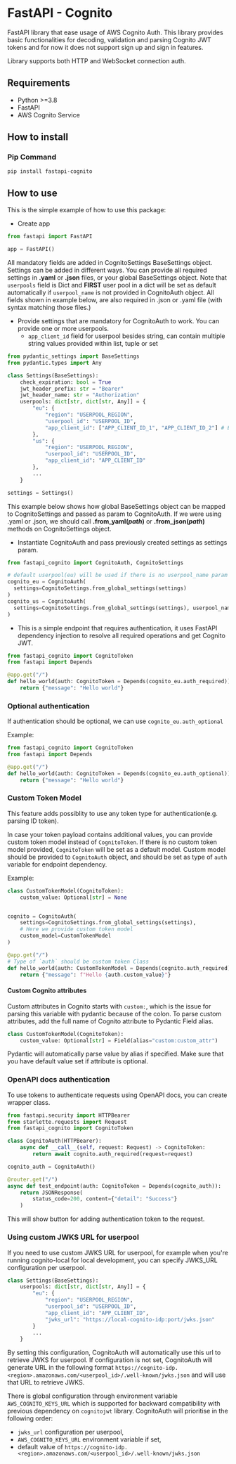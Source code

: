 # FastAPI - Cognito
FastAPI library that ease usage of AWS Cognito Auth.
This library provides basic functionalities for decoding, validation and parsing
Cognito JWT tokens and for now it does not support sign up and sign in features.

Library supports both HTTP and WebSocket connection auth.

## Requirements

* Python >=3.8
* FastAPI 
* AWS Cognito Service

## How to install
### Pip Command
```
pip install fastapi-cognito
```
## How to use
This is the simple example of how to use this package:
* Create app

```python
from fastapi import FastAPI

app = FastAPI()
```
  
All mandatory fields are added in CognitoSettings
BaseSettings object. Settings can be added in different ways.
You can provide all required settings in **.yaml** or **.json** files,
or your global BaseSettings object. Note that `userpools` field is Dict and
**FIRST** user pool in a dict will be set as default automatically if
`userpool_name` is not provided in CognitoAuth object.
All fields shown in example below, are also required in .json or .yaml file
(with syntax matching those files.)

* Provide settings that are mandatory for CognitoAuth to work. You can provide
one or more userpools.
  * `app_client_id` field for userpool besides string, can contain multiple string values provided within 
    list, tuple or set

```python
from pydantic_settings import BaseSettings
from pydantic.types import Any

class Settings(BaseSettings):
    check_expiration: bool = True
    jwt_header_prefix: str = "Bearer"
    jwt_header_name: str = "Authorization"
    userpools: dict[str, dict[str, Any]] = {
        "eu": {
            "region": "USERPOOL_REGION",
            "userpool_id": "USERPOOL_ID",
            "app_client_id": ["APP_CLIENT_ID_1", "APP_CLIENT_ID_2"] # Example with multiple ids
        },
        "us": {
            "region": "USERPOOL_REGION",
            "userpool_id": "USERPOOL_ID",
            "app_client_id": "APP_CLIENT_ID"
        },
        ...
    }

settings = Settings()
```
  
This example below shows how global BaseSettings object can be mapped to
CognitoSettings and passed as param to CognitoAuth.
If we were using .yaml or .json, we should call **.from_yaml(_path_)** or
**.from_json(_path_)** methods on CognitoSettings object.

* Instantiate CognitoAuth and pass previously created settings as settings param.
  
```python
from fastapi_cognito import CognitoAuth, CognitoSettings

# default userpool(eu) will be used if there is no userpool_name param provided.
cognito_eu = CognitoAuth(
  settings=CognitoSettings.from_global_settings(settings)
)
cognito_us = CognitoAuth(
  settings=CognitoSettings.from_global_settings(settings), userpool_name="us"
)
```

* This is a simple endpoint that requires authentication, it uses FastAPI 
dependency injection to resolve all required operations and get Cognito JWT.
  
```python
from fastapi_cognito import CognitoToken
from fastapi import Depends

@app.get("/")
def hello_world(auth: CognitoToken = Depends(cognito_eu.auth_required)):
    return {"message": "Hello world"}
```

### Optional authentication

If authentication should be optional, we can use ```cognito_eu.auth_optional```

Example:
```python
from fastapi_cognito import CognitoToken
from fastapi import Depends

@app.get("/")
def hello_world(auth: CognitoToken = Depends(cognito_eu.auth_optional)):
    return {"message": "Hello world"}
```

### Custom Token Model
This feature adds possiblity to use any token type for authentication(e.g. parsing ID token).

In case your token payload contains additional values, you can provide custom
token model instead of `CognitoToken`. If there is no custom token model
provided, `CognitoToken` will be set as a default model. Custom model should
be provided to `CognitoAuth` object, and should be set as type of `auth` 
variable for endpoint dependency.

Example:
```python
class CustomTokenModel(CognitoToken):
    custom_value: Optional[str] = None


cognito = CognitoAuth(
    settings=CognitoSettings.from_global_settings(settings),
    # Here we provide custom token model
    custom_model=CustomTokenModel
)

@app.get("/")
# Type of `auth` should be custom token Class
def hello_world(auth: CustomTokenModel = Depends(cognito.auth_required)):
    return {"message": f"Hello {auth.custom_value}"}
```

#### Custom Cognito attributes
Custom attributes in Cognito starts with `custom:`, which is the issue for 
parsing this variable with pydantic because of the colon. To parse custom 
attributes, add the full name of Cognito attribute to Pydantic Field alias.

```python
class CustomTokenModel(CognitoToken):
    custom_value: Optional[str] = Field(alias="custom:custom_attr")
```
Pydantic will automatically parse value by alias if specified. Make sure that
you have default value set if attribute is optional.

### OpenAPI docs authentication 
To use tokens to authenticate requests using OpenAPI docs, you can
create wrapper class. 
```python
from fastapi.security import HTTPBearer
from starlette.requests import Request
from fastapi_cognito import CognitoToken

class CognitoAuth(HTTPBearer):
    async def __call__(self, request: Request) -> CognitoToken:
        return await cognito.auth_required(request=request)

cognito_auth = CognitoAuth()

@router.get("/")
async def test_endpoint(auth: CognitoToken = Depends(cognito_auth)):
    return JSONResponse(
        status_code=200, content={"detail": "Success"}
    )
```
This will show button for adding authentication token to the request.

### Using custom JWKS URL for userpool
If you need to use custom JWKS URL for userpool, for example when you're running
cognito-local for local development, you can specify JWKS_URL configuration per
userpool. 
```python
class Settings(BaseSettings):
    userpools: dict[str, dict[str, Any]] = {
        "eu": {
            "region": "USERPOOL_REGION",
            "userpool_id": "USERPOOL_ID",
            "app_client_id": "APP_CLIENT_ID",
            "jwks_url": "https://local-cognito-idp:port/jwks.json"
        }
        ...
    }
```
By setting this configuration, CognitoAuth will automatically use this url to
retrieve JWKS for userpool. If configuration is not set, CognitoAuth will 
generate URL in the following format 
`https://cognito-idp.<region>.amazonaws.com/<userpool_id>/.well-known/jwks.json`
and will use that URL to retrieve JWKS.

There is global configuration through environment variable 
`AWS_COGNITO_KEYS_URL` which is supported for backward 
compatibility with previous dependency on `cognitojwt` library. 
CognitoAuth will prioritise in the following order:
* `jwks_url` configuration per userpool,
* `AWS_COGNITO_KEYS_URL` environment variable if set,
* default value of `https://cognito-idp.<region>.amazonaws.com/<userpool_id>/.well-known/jwks.json`
